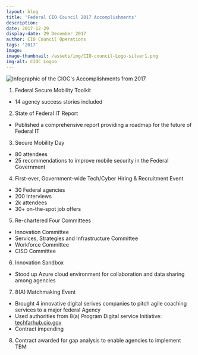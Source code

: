 ```yaml
---
layout: blog
title: 'Federal CIO Council 2017 Accomplishments'
description:
date: 2017-12-29
display-date: 29 December 2017
author: CIO Council Operations
tags: '2017'
image:
image-thumbnail: /assets/img/CIO-council-Logo-silver1.png
img-alt: CIOC Logoo
---
```


![Infographic of the CIOC's Accomplishments from 2017]({{site.baseurl}}/assets/img/blog/2017.12.29.Accomplishments.png)

1. Federal Secure Mobility Toolkit  
* 14 agency success stories included

2. State of Federal IT Report  
* Published a comprehensive report providing a roadmap for the future of Federal IT

3. Secure Mobility Day  
* 80 attendees
* 25 recommendations to improve mobile security in the Federal Government

4. First-ever, Government-wide Tech/Cyber Hiring & Recruitment Event  
* 30 Federal agencies
* 200 Interviews
* 2k attendees
* 30+ on-the-spot job offers

5. Re-chartered Four Committees  
* Innovation Committee
* Services, Strategies and Infrastructure Committee
* Workforce Committee
* CISO Committee

6. Innovation Sandbox  
* Stood up Azure cloud environment for collaboration and data sharing among agencies

7. 8(A) Matchmaking Event  
* Brought 4 innovative digital serives companies to pitch agile coaching services to a major federal Agency
* Used authorities from 8(a) Program Digital service Initiative: [techfarhub.cio.gov](techfarhub.cio.gov)
* Contract impending

8. Contract awarded for gap analysis to enable agencies to implement TBM
